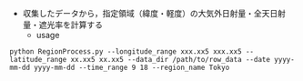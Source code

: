 - 収集したデータから，指定領域（緯度・軽度）の大気外日射量・全天日射量・遮光率を計算する
  - usage

```
python RegionProcess.py --longitude_range xxx.xx5 xxx.xx5 --latitude_range xx.xx5 xx.xx5 --data_dir /path/to/row_data --date yyyy-mm-dd yyyy-mm-dd --time_range 9 18 --region_name Tokyo
```

